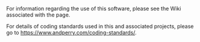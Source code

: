 For information regarding the use of this software, please see the Wiki associated with the page.

For details of coding standards used in this and associated projects, please go to https://www.andperry.com/coding-standards/.
